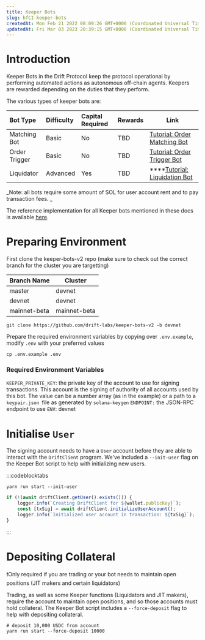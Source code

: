 ```yaml
---
title: Keeper Bots
slug: hfCI-keeper-bots
createdAt: Mon Feb 21 2022 08:09:26 GMT+0000 (Coordinated Universal Time)
updatedAt: Fri Mar 03 2023 20:39:15 GMT+0000 (Coordinated Universal Time)
---
```


# Introduction

Keeper Bots in the Drift Protocol keep the protocol operational by performing automated actions as autonomous off-chain agents. Keepers are rewarded depending on the duties that they perform.

The various types of keeper bots are:

| Bot Type      | Difficulty | Capital Required | Rewards | Link                                                                        |
| :------------ | :--------- | :--------------- | :------ | --------------------------------------------------------------------------- |
| Matching Bot  | Basic      | No               | TBD     | [Tutorial: Order Matching Bot](../Guides/Tutorial_%20Order%20Matching%20Bot.md)&#x20;   |
| Order Trigger | Basic      | No               | TBD     | [Tutorial: Order Trigger Bot](../Guides/Tutorial_%20Order%20Trigger%20Bot.md)&#x20;     |
| Liquidator    | Advanced   | Yes              | TBD     | \*\*\*\*[Tutorial: Liquidation Bot](../Guides/Tutorial_%20Liquidation%20Bot.md)&#x20; |

_Note: all bots require some amount of SOL for user account rent and to pay transaction fees. _

The reference implementation for all Keeper bots mentioned in these docs is available [here](https://github.com/drift-labs/keeper-bots-v2).

# Preparing Environment

First clone the keeper-bots-v2 repo (make sure to check out the correct branch for the cluster you are targetting)

| **Branch Name** | **Cluster**  |
| --------------- | ------------ |
| master          | devnet       |
| devnet          | devnet       |
| mainnet-beta    | mainnet-beta |

```shell
git clone https://github.com/drift-labs/keeper-bots-v2 -b devnet
```

Prepare the required environment variables by copying over `.env.example`, modify `.env` with your preferred values

```shell
cp .env.example .env
```

### Required Environment Variables

`KEEPER_PRIVATE_KEY`: the private key of the account to use for signing transactions. This account is the signing of authority of all accounts used by this bot. The value can be a number array (as in the example) or a path to a `keypair.json `file as generated by `solana-keygen`
`ENDPOINT:` the JSON-RPC endpoint to use
`ENV`: devnet

# Initialise `User`

The signing account needs to have a `User` account before they are able to interact with the `DriftClient` program. We've included a `--init-user` flag on the Keeper Bot script to help with initializing new users.

:::codeblocktabs

```shell
yarn run start --init-user
```

```typescript
if (!(await driftClient.getUser().exists())) {
    logger.info(`Creating DriftClient for ${wallet.publicKey}`);
    const [txSig] = await driftClient.initializeUserAccount();
    logger.info(`Initialized user account in transaction: ${txSig}`);
}
```

:::

# Depositing Collateral

❗Only required if you are trading or your bot needs to maintain open positions (JIT makers and certain liquidators)

Trading, as well as some Keeper functions (Liquidators and JIT makers), require the account to maintain open positions, and so those accounts must hold collateral. The Keeper Bot script includes a `--force-deposit` flag to help with depositing collateral.

```shell
# deposit 10,000 USDC from account
yarn run start --force-deposit 10000
```
